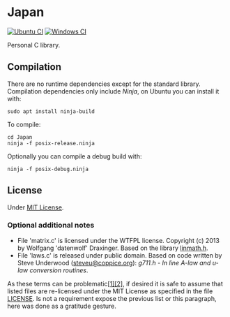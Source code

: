 Japan
=====
[![Ubuntu CI](https://github.com/baAlex/Japan/workflows/UbuntuCI/badge.svg)](https://github.com/baAlex/Japan/actions)
[![Windows CI](https://github.com/baAlex/Japan/workflows/WindowsCI/badge.svg)](https://github.com/baAlex/Japan/actions)

Personal C library.


Compilation
-----------
There are no runtime dependencies except for the standard library. Compilation dependencies only include *Ninja*, on Ubuntu you can install it with:
```
sudo apt install ninja-build
```

To compile:
```
cd Japan
ninja -f posix-release.ninja
```

Optionally you can compile a debug build with:
```
ninja -f posix-debug.ninja
```


License
-------
Under [MIT License](LICENSE).

### Optional additional notes
- File 'matrix.c' is licensed under the WTFPL license. Copyright (c) 2013 by Wolfgang 'datenwolf' Draxinger. Based on the library [linmath.h](https://github.com/datenwolf/linmath.h).
- File 'laws.c' is released under public domain. Based on code written by Steve Underwood (steveu@coppice.org): *g711.h - In line A-law and u-law conversion routines*.

As these terms can be problematic[[1]](https://en.wikipedia.org/wiki/WTFPL#Discussion)[[2]](https://en.wikipedia.org/wiki/Public_domain#Dedicating_works_to_the_public_domain), if desired it is safe to assume that listed files are re-licensed under the MIT License as specified in the file [LICENSE](LICENSE). Is not a requirement expose the previous list or this paragraph, here was done as a gratitude gesture.
